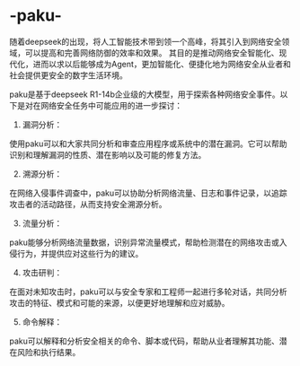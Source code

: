 # -paku-
随着deepseek的出现，将人工智能技术带到领一个高峰，将其引入到网络安全领域，可以提高和完善网络防御的效率和效果。
其目的是推动网络安全智能化、现代化，进而以求以后能够成为Agent，更加智能化、便捷化地为网络安全从业者和社会提供更安全的数字生活环境。

paku是基于deepseek R1-14b企业级的大模型，用于探索各种网络安全事件。以下是对在网络安全任务中可能应用的进一步探讨：
1. 漏洞分析：

使用paku可以和大家共同分析和审查应用程序或系统中的潜在漏洞。它可以帮助识别和理解漏洞的性质、潜在影响以及可能的修复方法。

2. 溯源分析：

在网络入侵事件调查中，paku可以协助分析网络流量、日志和事件记录，以追踪攻击者的活动路径，从而支持安全溯源分析。

3. 流量分析：

paku能够分析网络流量数据，识别异常流量模式，帮助检测潜在的网络攻击或入侵行为，并提供应对这些行为的建议。

4. 攻击研判：

在面对未知攻击时，paku可以与安全专家和工程师一起进行多轮对话，共同分析攻击的特征、模式和可能的来源，以便更好地理解和应对威胁。

5. 命令解释：

paku可以解释和分析安全相关的命令、脚本或代码，帮助从业者理解其功能、潜在风险和执行结果。
